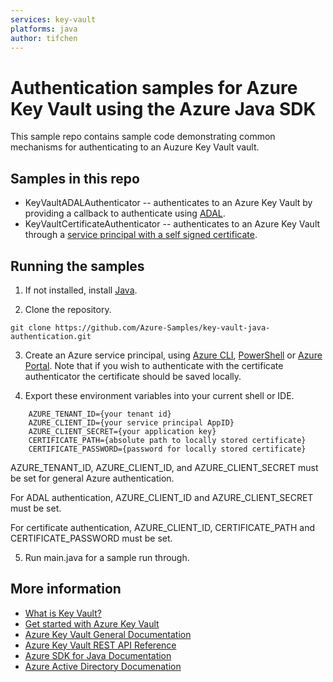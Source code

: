 ```yaml
---
services: key-vault
platforms: java
author: tifchen
---
```


# Authentication samples for Azure Key Vault using the Azure Java SDK

This sample repo contains sample code demonstrating common mechanisms for authenticating to an Auzure Key Vault vault.

## Samples in this repo
* KeyVaultADALAuthenticator -- authenticates to an Azure Key Vault by providing a callback to authenticate using [ADAL](https://github.com/AzureAD/azure-activedirectory-library-for-java).
* KeyVaultCertificateAuthenticator -- authenticates to an Azure Key Vault through a [service principal with a self signed certificate](https://docs.microsoft.com/en-us/azure/azure-resource-manager/resource-group-authenticate-service-principal?view=azure-cli-latest#create-service-principal-with-self-signed-certificate).


## Running the samples
1. If not installed, install [Java](https://www.java.com/en/download/help/download_options.xml).

2. Clone the repository.
```
git clone https://github.com/Azure-Samples/key-vault-java-authentication.git
```
3. Create an Azure service principal, using
[Azure CLI](http://azure.microsoft.com/documentation/articles/resource-group-authenticate-service-principal-cli/),
[PowerShell](http://azure.microsoft.com/documentation/articles/resource-group-authenticate-service-principal/)
or [Azure Portal](http://azure.microsoft.com/documentation/articles/resource-group-create-service-principal-portal/).
Note that if you wish to authenticate with the certificate authenticator the certificate should be saved locally.

4. Export these environment variables into your current shell or IDE.
```
    AZURE_TENANT_ID={your tenant id}
    AZURE_CLIENT_ID={your service principal AppID}
    AZURE_CLIENT_SECRET={your application key}
    CERTIFICATE_PATH={absolute path to locally stored certificate}
    CERTIFICATE_PASSWORD={password for locally stored certificate}
```

AZURE_TENANT_ID, AZURE_CLIENT_ID, and AZURE_CLIENT_SECRET must be set for general Azure authentication.

For ADAL authentication, AZURE_CLIENT_ID and AZURE_CLIENT_SECRET must be set.

For certificate authentication, AZURE_CLIENT_ID, CERTIFICATE_PATH and CERTIFICATE_PASSWORD must be set.

5. Run main.java for a sample run through.


## More information

* [What is Key Vault?](https://docs.microsoft.com/en-us/azure/key-vault/key-vault-whatis)
* [Get started with Azure Key Vault](https://docs.microsoft.com/en-us/azure/key-vault/key-vault-get-started)
* [Azure Key Vault General Documentation](https://docs.microsoft.com/en-us/azure/key-vault/)
* [Azure Key Vault REST API Reference](https://docs.microsoft.com/en-us/rest/api/keyvault/)
* [Azure SDK for Java Documentation](https://docs.microsoft.com/en-us/java/api/overview/azure/keyvault)
* [Azure Active Directory Documenation](https://docs.microsoft.com/en-us/azure/active-directory/)
